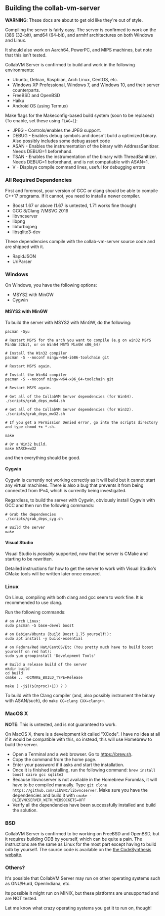 ## Building the collab-vm-server 

**WARNING**: These docs are about to get old like they're out of style.

Compiling the server is fairly easy. The server is confirmed to work on the i386 (32-bit), amd64 (64-bit), and armhf architectures on both Windows and Linux.

It should also work on Aarch64, PowerPC, and MIPS machines, but note that this isn't tested.

CollabVM Server is confirmed to build and work in the following environments:

* Ubuntu, Debian, Raspbian, Arch Linux, CentOS, etc. 
* Windows XP Professional, Windows 7, and Windows 10, and their server counterparts.
* FreeBSD and OpenBSD
* Haiku
* Android OS (using Termux)

Make flags for the Makeconfig-based build system (soon to be replaced) (To enable, set these using `FLAG=1`):

- JPEG - Controls/enables the JPEG support.
- DEBUG - Enables debug symbols and doesn't build a optimized binary. Also possibly includes some debug assert code
- ASAN - Enables the instrumentation of the binary with AddressSanitizer. Needs DEBUG=1 beforehand.
- TSAN - Enables the instrumentation of the binary with ThreadSanitizer. Needs DEBUG=1 beforehand, and is not compatiable with ASAN=1.
- V - Displays compile command lines, useful for debugging errors

### All Required Dependencies

First and foremost, your version of GCC or clang should be able to compile C++17 programs. If it cannot, you need to install a newer compiler.

* Boost 1.67 or above (1.67 is untested, 1.71 works fine though)
* GCC 8/Clang 7/MSVC 2019
* libvncserver 
* libpng
* libturbojpeg
* libsqlite3-dev

These dependencies compile with the collab-vm-server source code and are shipped with it.

* RapidJSON
* UriParser

### Windows
On Windows, you have the following options:
* MSYS2 with MinGW
* Cygwin

#### MSYS2 with MinGW 
To build the server with MSYS2 with MinGW, do the following: 

```
pacman -Syu

# Restart MSYS for the arch you want to compile (e.g on win32 MSYS MinGW 32bit, or on Win64 MSYS MinGW x86_64)

# Install the Win32 compiler
pacman -S --noconf mingw-w64-i686-toolchain git

# Restart MSYS again.

# Install the Win64 compiler
pacman -S --noconf mingw-w64-x86_64-toolchain git

# Restart MSYS again.

# Get all of the CollabVM Server dependencies (for Win64).
./scripts/grab_deps_mw64.sh

# Get all of the CollabVM Server dependencies (for Win32).
./scripts/grab_deps_mw32.sh

# If you get a Permission Denied error, go into the scripts directory and type chmod +x *.sh.

make

# Or a Win32 build.
make WARCH=w32
```

and then everything should be good.

#### Cygwin 
Cygwin is currently not working correctly as it will build but it cannot start any virtual machines. There is also a bug that prevents it from being connected from IPv4, which is currently being investigated.

Regardless, to build the server with Cygwin, obviously install Cygwin with GCC and then run the following commands:

```
# Grab the dependencies 
./scripts/grab_deps_cyg.sh

# Build the server 
make
```

#### Visual Studio 

Visual Studio is *possibly* supported, now that the server is CMake and starting to be rewritten. 

Detailed instructions for how to get the server to work with Visual Studio's CMake tools will be written later once ensured.

### Linux 
On Linux, compiling with both clang and gcc seem to work fine. It is recommended to use clang.

Run the following commands:

```
# on Arch Linux:
sudo pacman -S base-devel boost

# on Debian/Ubuntu (build Boost 1.75 yourself!):
sudo apt install -y build-essential

# on Fedora/Red Hat/CentOS/Etc (You pretty much have to build boost yourself on red hat):
sudo yum groupinstall 'Development Tools'

# Build a release build of the server
mkdir build
cd build
cmake .. -DCMAKE_BUILD_TYPE=Release

make ( -j$(($(nproc)+1)) ? )
```

To build with the Clang compiler (and, also possibly instrument the binary with ASAN/such), do `make CC=clang CXX=clang++`.

### MacOS X
**NOTE**: This is untested, and is not guaranteed to work.

On MacOS X, there is a development kit called "XCode". I have no idea at all if it would be compatible with this, so instead, this will use Homebrew to build the server.

- Open a Terminal and a web browser. Go to https://brew.sh.
- Copy the command from the home page.
- Enter your password if it asks and start the installation.
- Once it is finished installing, run the following command: `brew install boost cairo gcc sqlite3`
- Because libvncserver is not available in the Homebrew Forumlas, it will have to be compiled manually. Type `git clone https://github.com/LibVNC/libvncserver`. Make sure you have the dependencies and build it with `cmake -DLIBVNCSERVER_WITH_WEBSOCKETS=OFF`
- Verify all the dependencies have been successfully installed and build the solution.


### BSD
CollabVM Server is confirmed to be working on FreeBSD and OpenBSD, but it requires building ODB by yourself, which can be quite a pain. The instructions are the same as Linux for the most part except having to build odb by yourself. The source code is available on the [the CodeSynthesis website](http://www.codesynthesis.com/products/odb/download.xhtml).

### Others?
It's possible that CollabVM Server may run on other operating systems such as GNU/Hurd, OpenIndiana, etc. 

Its possible it might run on MINIX, but these platforms are unsupported and are NOT tested. 

Let me know what crazy operating systems you get it to run on, though!
